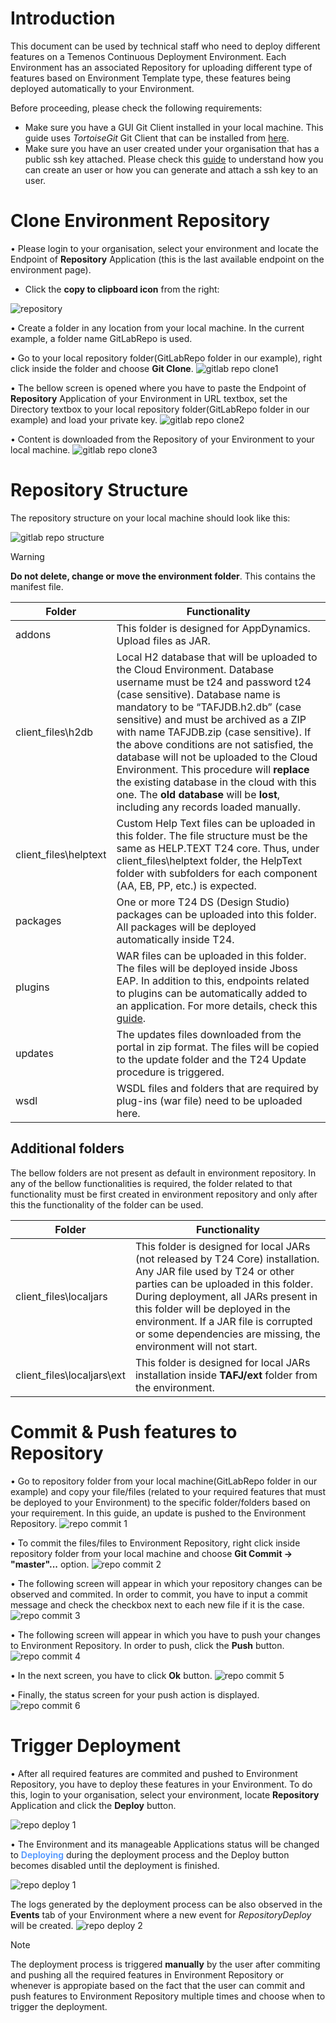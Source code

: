 
# Introduction #
This document can be used by technical staff who need to deploy different features on a Temenos Continuous Deployment Environment. Each Environment has an associated Repository for uploading different type of features based on Environment Template type, these features being deployed automatically to your Environment.

Before proceeding, please check the following requirements:
- Make sure you have a GUI Git Client installed in your local machine. This guide uses *TortoiseGit* Git Client that can be installed from <a href="https://tortoisegit.org/download/" target="blank">here</a>.
- Make sure you have an user created under your organisation that has a public ssh key attached. Please check this <a href="./user-creation-in-paas.md" target="blank">guide</a> to understand how you can create an user or how you can generate and attach a ssh key to an user.

# Clone Environment Repository #

•	Please login to your organisation, select your environment and locate the Endpoint of **Repository** Application (this is the last available endpoint on the environment page). 

- Click the **copy to clipboard icon** from the right:

![repository](./images/use-git-endpoint.png)

•	Create a folder in any location from your local machine. In the current example, a folder name GitLabRepo is used.

•	Go to your local repository folder(GitLabRepo folder in our example), right click inside the folder and choose **Git Clone**.
![gitlab repo clone1](./images/gitlab_repo_clone1.png)

•	The bellow screen is opened where you have to paste the Endpoint of **Repository** Application of your Environment in URL textbox, set the Directory textbox to your local repository folder(GitLabRepo folder in our example) and load your private key.
![gitlab repo clone2](./images/gitlab_repo_clone2.png)

•	Content is downloaded from the Repository of your Environment to your local machine.
![gitlab repo clone3](./images/gitlab_repo_clone3.png)

# Repository Structure #

The repository structure on your local machine should look like this:


![gitlab repo structure](./images/use-git-repo.png)

> [!Warning]
> **Do not delete, change or move the environment folder**. This contains the manifest file.

| **Folder**  				| Functionality	|
|-					|-		|
|addons				|	This folder is designed for AppDynamics. Upload files as JAR. |
|client_files\h2db		|	Local H2 database that will be uploaded to the Cloud Environment. Database username must be t24 and password t24 (case sensitive). Database name is mandatory to be “TAFJDB.h2.db” (case sensitive) and must be archived as a ZIP with name TAFJDB.zip (case sensitive). If the above conditions are not satisfied, the database will not be uploaded to the Cloud Environment. This procedure will **replace** the existing database in the cloud with this one. The **old database** will be **lost**, including any records loaded manually.|
|client_files\helptext   | Custom Help Text files can be uploaded in this folder. The file structure must be the same as HELP.TEXT T24 core. Thus, under client_files\helptext folder, the HelpText folder with subfolders for each component (AA, EB, PP, etc.) is expected.   |
|packages				|	One or more T24 DS (Design Studio) packages can be uploaded into this folder. All packages will be deployed automatically inside T24. |
|plugins				|	WAR files can be uploaded in this folder. The files will be deployed inside Jboss EAP. In addition to this, endpoints related to plugins can be automatically added to an application. For more details, check this <a href="./add-app-endpoint.md" target="blank">guide</a>. |
|updates				|	The updates files downloaded from the portal in zip format. The files will be copied to the update folder and the T24 Update procedure is triggered. |
|wsdl				|	WSDL files and folders that are required by plug-ins (war file) need to be uploaded here. |

## Additional folders
The bellow folders are not present as default in environment repository. In any of the bellow functionalities is required, the folder related to that functionality must be first created in environment repository and only after this the functionality of the folder can be used.

| **Folder**  				| Functionality	|
|-					|-		|
|client_files\localjars	|	This folder is designed for local JARs (not released by T24 Core) installation.<br />Any JAR file used by T24 or other parties can be uploaded in this folder. During deployment, all JARs present in this folder will be deployed in the environment. If a JAR file is corrupted or some dependencies are missing, the environment will not start.   |
|client_files\localjars\ext	|	This folder is designed for local JARs installation inside **TAFJ/ext** folder from the environment. |

# Commit & Push features to Repository #
•	Go to repository folder from your local machine(GitLabRepo folder in our example) and copy your file/files (related to your required features that must be deployed to your Environment) to the specific folder/folders based on your requirement. In this guide, an update is pushed to the Environment Repository.
![repo commit 1](./images/repo_commit_1.png)

•	To commit the files/files to Environment Repository, right click inside repository folder from your local machine and choose **Git Commit -> "master"...** option.
![repo commit 2](./images/repo_commit_2.png)

•	The following screen will appear in which your repository changes can be observed and commited. In order to commit, you have to input a commit message and check the checkbox next to each new file if it is the case.
![repo commit 3](./images/repo_commit_3.png)

•	The following screen will appear in which you have to push your changes to Environment Repository. In order to push, click the **Push** button.
![repo commit 4](./images/repo_commit_4.png)

•	In the next screen, you have to click **Ok** button.
![repo commit 5](./images/repo_commit_5.png)

•	Finally, the status screen for your push action is displayed.
![repo commit 6](./images/repo_commit_6.png)

# Trigger Deployment #
•	After all required features are commited and pushed to Environment Repository, you have to deploy these features in your Environment. To do this, login to your organisation, select your environment, locate **Repository** Application and click the **Deploy** button.

![repo deploy 1](./images/use-git-deploy.png)

•	The Environment and its manageable Applications status will be changed to <span style="color:#4d94ff;font-weight:600;">Deploying</span> during the deployment process and the Deploy button becomes disabled until the deployment is finished.

![repo deploy 1](./images/use-git-deployment.png)

The logs generated by the deployment process can be also observed in the **Events** tab of your Environment where a new event for *RepositoryDeploy* will be created.
![repo deploy 2](./images/repo_deploy_2.png)

> [!Note]
> The deployment process is triggered **manually** by the user after commiting and pushing all the required features in Environment Repository or whenever is appropiate based on the fact that the user can commit and push features to Environment Repository multiple times and choose when to trigger the deployment.
